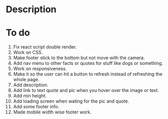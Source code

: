 # Description

# To do

1. Fix react script double render.
2. Work on CSS.
3. Make footer stick to the bottom but not move with the camera.
4. Add nav menu to other facts or quotes for stuff like dogs or something.
5. Work on responsiveness.
6. Make it so the user can hit a button to refresh instead of refreshing the whole page.
7. Add description.
8. Add link to text quote and pic when you hover over the image or text.
9. Add min height.
10. Add loading screen when wating for the pic and quote.
11. Add some footer info.
12. Made mobile width wise footer work.
